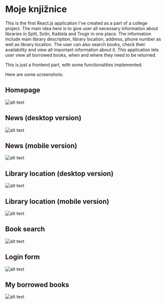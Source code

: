 # Moje knjižnice

This is the first React.js application I've created as a part of a college project.
The main idea here is to give user all necessary information about libraries in Split, Solin, Kaštela and Trogir in one place.
The information include main library description, library location, address, phone number as well as library location.
The user can also search books, check their availability and view all important information about it.
This application lets user view all borrowed books, when and where they need to be returned.

This is just a frontend part, with some functionalities implemented.

Here are some screenshots:

## Homepage
![alt text](https://github.com/azunab00/HCI/blob/master/screenshots/homepage.PNG)

## News (desktop version)
![alt text](https://github.com/azunab00/HCI/blob/master/screenshots/news.PNG)

## News (mobile version)
![alt text](https://github.com/azunab00/HCI/blob/master/screenshots/news_mobile.PNG)

## Library location (desktop version)
![alt text](https://github.com/azunab00/HCI/blob/master/screenshots/location.PNG)

## Library location (mobile version)
![alt text](https://github.com/azunab00/HCI/blob/master/screenshots/location_mobile.PNG)

## Book search
![alt text](https://github.com/azunab00/HCI/blob/master/screenshots/search.PNG)

## Login form
![alt text](https://github.com/azunab00/HCI/blob/master/screenshots/login.PNG)

## My borrowed books
![alt text](https://github.com/azunab00/HCI/blob/master/screenshots/borrowed.PNG)

